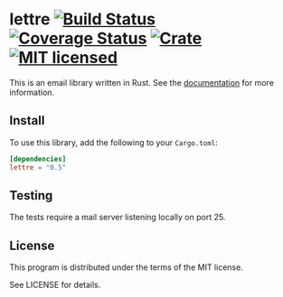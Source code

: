 lettre [![Build Status](https://travis-ci.org/lettre/lettre.svg?branch=master)](https://travis-ci.org/lettre/lettre) [![Coverage Status](https://coveralls.io/repos/lettre/lettre/badge.svg?branch=master&service=github)](https://coveralls.io/github/lettre/lettre?branch=master) [![Crate](https://meritbadge.herokuapp.com/lettre)](https://crates.io/crates/lettre) [![MIT licensed](https://img.shields.io/badge/license-MIT-blue.svg)](./LICENSE)
=========

This is an email library written in Rust.
See the [documentation](http://lettre.github.io/lettre) for more information.

Install
-------

To use this library, add the following to your `Cargo.toml`:

```toml
[dependencies]
lettre = "0.5"
```

Testing
-------

The tests require a mail server listening locally on port 25.

License
-------

This program is distributed under the terms of the MIT license.

See LICENSE for details.
